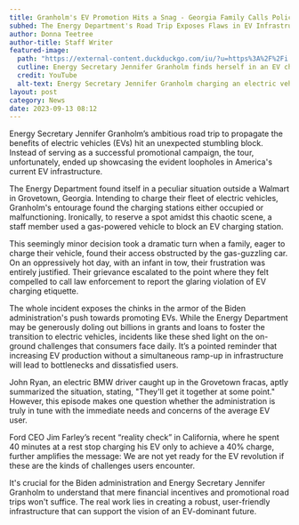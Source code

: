 ```yaml
---
title: Granholm's EV Promotion Hits a Snag - Georgia Family Calls Police Over Inconsiderate Parking
subhed: The Energy Department's Road Trip Exposes Flaws in EV Infrastructure
author: Donna Teetree
author-title: Staff Writer
featured-image: 
  path: "https://external-content.duckduckgo.com/iu/?u=https%3A%2F%2Fi.ytimg.com%2Fvi%2F0PQ9dMvvSW8%2Fhqdefault.jpg%3Fsqp%3D-oaymwEmCOADEOgC8quKqQMa8AEB-AH-CYAC0AWKAgwIABABGE8gWihlMA8%3D%26rs%3DAOn4CLCeWMxGZppCt0JUiJtrIUvfAVefCQ&f=1&nofb=1&ipt=4692fd9c249ff1bb9309225bffdf158821287c265656a06f8d3a9d42bce642d5&ipo=images"
  cutline: Energy Secretary Jennifer Granholm finds herself in an EV charging predicament.
  credit: YouTube
  alt-text: Energy Secretary Jennifer Granholm charging an electric vehicle.
layout: post
category: News
date: 2023-09-13 08:12
---
```


Energy Secretary Jennifer Granholm’s ambitious road trip to propagate the benefits of electric vehicles (EVs) hit an unexpected stumbling block. Instead of serving as a successful promotional campaign, the tour, unfortunately, ended up showcasing the evident loopholes in America's current EV infrastructure.

The Energy Department found itself in a peculiar situation outside a Walmart in Grovetown, Georgia. Intending to charge their fleet of electric vehicles, Granholm's entourage found the charging stations either occupied or malfunctioning. Ironically, to reserve a spot amidst this chaotic scene, a staff member used a gas-powered vehicle to block an EV charging station.

This seemingly minor decision took a dramatic turn when a family, eager to charge their vehicle, found their access obstructed by the gas-guzzling car. On an oppressively hot day, with an infant in tow, their frustration was entirely justified. Their grievance escalated to the point where they felt compelled to call law enforcement to report the glaring violation of EV charging etiquette.

The whole incident exposes the chinks in the armor of the Biden administration's push towards promoting EVs. While the Energy Department may be generously doling out billions in grants and loans to foster the transition to electric vehicles, incidents like these shed light on the on-ground challenges that consumers face daily. It’s a pointed reminder that increasing EV production without a simultaneous ramp-up in infrastructure will lead to bottlenecks and dissatisfied users.

John Ryan, an electric BMW driver caught up in the Grovetown fracas, aptly summarized the situation, stating, "They'll get it together at some point." However, this episode makes one question whether the administration is truly in tune with the immediate needs and concerns of the average EV user.

Ford CEO Jim Farley’s recent “reality check” in California, where he spent 40 minutes at a rest stop charging his EV only to achieve a 40% charge, further amplifies the message: We are not yet ready for the EV revolution if these are the kinds of challenges users encounter.

It's crucial for the Biden administration and Energy Secretary Jennifer Granholm to understand that mere financial incentives and promotional road trips won't suffice. The real work lies in creating a robust, user-friendly infrastructure that can support the vision of an EV-dominant future.
